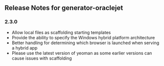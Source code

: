 ## Release Notes for generator-oraclejet ##

### 2.3.0
* Allow local files as scaffolding starting templates
* Provide the ability to specify the Windows hybrid platform architecture
* Better handling for determining which browser is launched when serving a hybrid app
* Please use the latest version of yeoman as some earlier versions can cause issues with scaffolding
